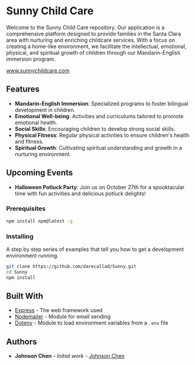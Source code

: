 # Sunny Child Care

Welcome to the Sunny Child Care repository. Our application is a comprehensive platform designed to provide families in the Santa Clara area with nurturing and enriching childcare services. With a focus on creating a home-like environment, we facilitate the intellectual, emotional, physical, and spiritual growth of children through our Mandarin-English immersion program.

www.sunnychildcare.com <!-- Replace with the actual path to your image -->

## Features

- **Mandarin-English Immersion**: Specialized programs to foster bilingual development in children.
- **Emotional Well-being**: Activities and curriculums tailored to promote emotional health.
- **Social Skills**: Encouraging children to develop strong social skills.
- **Physical Fitness**: Regular physical activities to ensure children's health and fitness.
- **Spiritual Growth**: Cultivating spiritual understanding and growth in a nurturing environment.

## Upcoming Events

- **Halloween Potluck Party**: Join us on October 27th for a spooktacular time with fun activities and delicious potluck delights!

### Prerequisites

```bash
npm install npm@latest -g
```

### Installing

A step by step series of examples that tell you how to get a development environment running.

```bash
git clone https://github.com/darecallad/Sunny.git
cd Sunny
npm install
```

## Built With

- [Express](https://expressjs.com/) - The web framework used
- [Nodemailer](https://nodemailer.com/about/) - Module for email sending
- [Dotenv](https://www.npmjs.com/package/dotenv) - Module to load environment variables from a `.env` file

## Authors

- **Johnson Chen** - *Initial work* - [Johnson Chen](https://github.com/darecallad)

